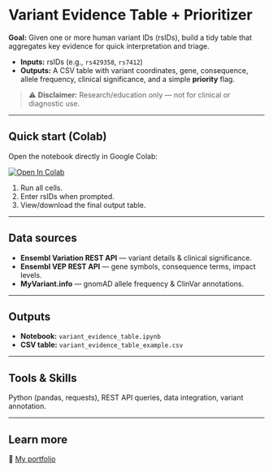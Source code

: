 # Variant Evidence Table + Prioritizer

**Goal:** Given one or more human variant IDs (rsIDs), build a tidy table that aggregates key evidence for quick interpretation and triage.

- **Inputs:** rsIDs (e.g., `rs429358`, `rs7412`)
- **Outputs:** A CSV table with variant coordinates, gene, consequence, allele frequency, clinical significance, and a simple **priority** flag.

> ⚠️ **Disclaimer:** Research/education only — not for clinical or diagnostic use.

---

## Quick start (Colab)

Open the notebook directly in Google Colab:

[![Open In Colab](https://colab.research.google.com/assets/colab-badge.svg)](https://colab.research.google.com/github/harita-bio/variant-evidence-annotation/blob/main/01_variant_evidence_table.ipynb)

1. Run all cells.
2. Enter rsIDs when prompted.
3. View/download the final output table.

---

## Data sources

- **Ensembl Variation REST API** — variant details & clinical significance.
- **Ensembl VEP REST API** — gene symbols, consequence terms, impact levels.
- **MyVariant.info** — gnomAD allele frequency & ClinVar annotations.

---

## Outputs

- **Notebook:** `variant_evidence_table.ipynb`
- **CSV table:** `variant_evidence_table_example.csv`

---

## Tools & Skills

Python (pandas, requests), REST API queries, data integration, variant annotation.

---

## Learn more

🔗 [My portfolio](https://harita-bio.github.io/#/projects/variant-evidence-annotation)
